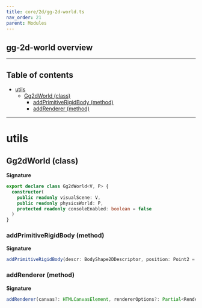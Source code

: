 ```yaml
---
title: core/2d/gg-2d-world.ts
nav_order: 21
parent: Modules
---
```


## gg-2d-world overview

---

<h2 class="text-delta">Table of contents</h2>

- [utils](#utils)
  - [Gg2dWorld (class)](#gg2dworld-class)
    - [addPrimitiveRigidBody (method)](#addprimitiverigidbody-method)
    - [addRenderer (method)](#addrenderer-method)

---

# utils

## Gg2dWorld (class)

**Signature**

```ts
export declare class Gg2dWorld<V, P> {
  constructor(
    public readonly visualScene: V,
    public readonly physicsWorld: P,
    protected readonly consoleEnabled: boolean = false
  )
}
```

### addPrimitiveRigidBody (method)

**Signature**

```ts
addPrimitiveRigidBody(descr: BodyShape2DDescriptor, position: Point2 = Pnt2.O, rotation: number = 0): Entity2d
```

### addRenderer (method)

**Signature**

```ts
addRenderer(canvas?: HTMLCanvasElement, rendererOptions?: Partial<RendererOptions>): Renderer2dEntity
```
